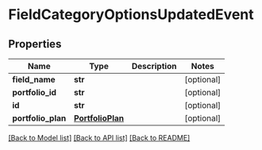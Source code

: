 # FieldCategoryOptionsUpdatedEvent

## Properties
Name | Type | Description | Notes
------------ | ------------- | ------------- | -------------
**field_name** | **str** |  | [optional] 
**portfolio_id** | **str** |  | [optional] 
**id** | **str** |  | [optional] 
**portfolio_plan** | [**PortfolioPlan**](PortfolioPlan.md) |  | [optional] 

[[Back to Model list]](../README.md#documentation-for-models) [[Back to API list]](../README.md#documentation-for-api-endpoints) [[Back to README]](../README.md)


